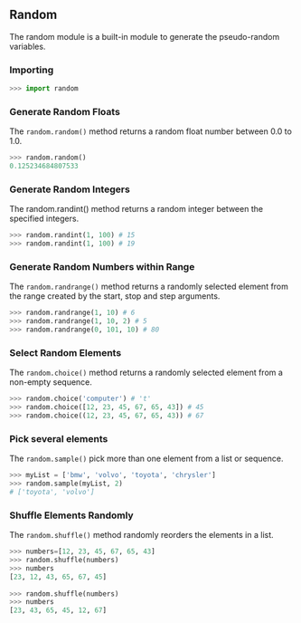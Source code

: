 ## Random

The random module is a built-in module to generate the pseudo-random variables.

### Importing

```py
>>> import random
```

### Generate Random Floats

The `random.random()` method returns a random float number between 0.0 to 1.0.

```py
>>> random.random()
0.125234684807533
```

### Generate Random Integers

The random.randint() method returns a random integer between the specified integers.

```py
>>> random.randint(1, 100) # 15
>>> random.randint(1, 100) # 19
```

### Generate Random Numbers within Range

The `random.randrange()` method returns a randomly selected element from the range created by the start, stop and step arguments.

```py
>>> random.randrange(1, 10) # 6
>>> random.randrange(1, 10, 2) # 5
>>> random.randrange(0, 101, 10) # 80
```

### Select Random Elements

The `random.choice()` method returns a randomly selected element from a non-empty sequence.

```py
>>> random.choice('computer') # 't'
>>> random.choice([12, 23, 45, 67, 65, 43]) # 45
>>> random.choice((12, 23, 45, 67, 65, 43)) # 67
```

### Pick several elements

The `random.sample()` pick more than one element from a list or sequence.

```py
>>> myList = ['bmw', 'volvo', 'toyota', 'chrysler']
>>> random.sample(myList, 2)
# ['toyota', 'volvo']
```

### Shuffle Elements Randomly

The `random.shuffle()` method randomly reorders the elements in a list.

```py
>>> numbers=[12, 23, 45, 67, 65, 43]
>>> random.shuffle(numbers)
>>> numbers
[23, 12, 43, 65, 67, 45]
​
>>> random.shuffle(numbers)
>>> numbers
[23, 43, 65, 45, 12, 67]
```
